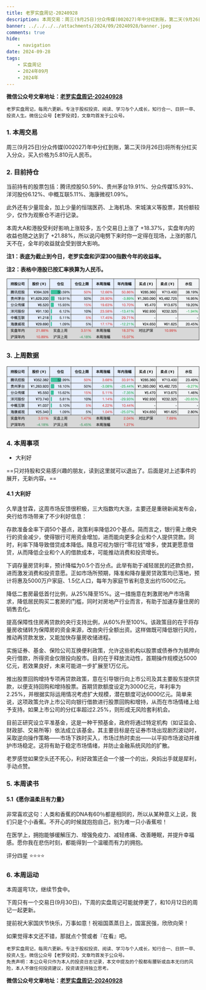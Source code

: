 ```yaml
---
title: 老罗实盘周记-20240928
description: 本周交易：周三(9月25日)分众传媒(002027)年中分红到账，第二天(9月26日)将所有分红买入分众，买入价格为5.810元人民币。当前持有的股票包括：腾讯控股50.59%、贵州茅台19.91%、分众传媒15.93%、洋河股份6.12%、中概互联5.11%、海康微视1.09%。此外还有少量现金，加上少量的恒瑞医药、上海机场、宋城演义等股票，其份额较少，仅作为观察仓不进行记录。
banner: ../../../../attachments/2024/09/20240928/banner.jpeg
comments: true
hide:
    - navigation
date: 2024-09-28
tags:
    - 实盘周记
    - 2024年09月
    - 2024年
---
```


__微信公众号文章地址：[老罗实盘周记-20240928](https://mp.weixin.qq.com/s/xXZlSNdzFIsR0c2Q6P_umw)__

```
老罗实盘周记，每周六更新。专注于股权投资、阅读、学习与个人成长，知行合一、日拱一卒、投资人生。微信公众号【老罗投资】，文章均首发于公众号。
```

### 1. 本周交易

周三(9月25日)分众传媒(002027)年中分红到账，第二天(9月26日)将所有分红买入分众，买入价格为5.810元人民币。

### 2. 目前持仓

当前持有的股票包括：腾讯控股50.59%、贵州茅台19.91%、分众传媒15.93%、洋河股份6.12%、中概互联5.11%、海康微视1.09%。

此外还有少量现金，加上少量的恒瑞医药、上海机场、宋城演义等股票，其份额较少，仅作为观察仓不进行记录。

本周大A和港股受利好影响上涨较多，五个交易日上涨了 <span class="red">+18.37%</span>，实盘年内的收益也随之达到了 <span class="red">+21.88%</span>，所以说闪电劈下来时你一定得在现场，上涨的那几天不在，全年的收益就会受到很大影响。

**注1：表底为截止到今日，老罗实盘和沪深300指数今年的收益率。**

**注2：表格中港股已按汇率换算为人民币。**

![目前持仓](../../../attachments/2024/09/20240928/1.jpg)

### 3. 上周数据

![上周数据](../../../attachments/2024/09/20240928/2.jpg)

### 4. 本周事项

+ 大利好

==只对持股和交易感兴趣的朋友，读到这里就可以退出了。后面是对上述事件的展开，无新内容。==

#### 4.1 大利好

久旱逢甘霖，这周市场反馈很积极，三大指数均大涨，主要还是重磅新闻发布会，央行给市场带来了不少利好信息：

存款准备金率下调50个基点，政策利率降低20个基点。简而言之，银行需上缴央行的资金减少，使得银行可用资金增加，进而能向更多企业和个人提供贷款。同时，利率下降导致借贷成本降低。降息可视为银行“零花钱”增多，使其更愿意借贷，从而降低企业和个人的借款成本，可能推动消费和投资增长。

下调存量房贷利率，预计降幅为0.5个百分点。此举有助于减轻居民的还款负担，进而激发消费和投资意愿。正如市场所预期，降准和降存量房贷政策均已落地，预计将惠及5000万户家庭、1.5亿人口，每年为家庭节省利息支出约1500亿元。

降低二套房最低首付比例，从25%降至15%。这一措施意在刺激房地产市场需求，降低居民购买二套房的门槛，同时对房地产行业而言，有助于加速存量住房的销售去化。

提高保障性住房再贷款的央行支持比例，从60%升至100%。该政策目的在于将存量房收储转为保障房的资金来源，改由央行全额出资。这样做既可降低银行风险，推动再贷款发放，又能加快存量房收储进程。

实施证券、基金、保险公司互换便利政策，允许这些机构以股票或债券作为抵押向央行借款，所得资金仅限投向股市。目的在于释放流动性，首期操作规模达5000亿元，若效果良好，未来可能进一步扩展至1万亿元。

推出股票回购增持专项再贷款政策，意在引导银行向上市公司及其主要股东提供贷款，以便支持回购和增持股票。首期贷款额度设定为3000亿元，年利率为2.25%，并根据实际运用情况考虑扩大规模，潜在额度可达6000亿元。简单来说，这项政策允许上市公司向银行借款进行股票回购和增持，从而在市场情绪上给予支持。如果上市公司的分红率超过2.25%，则形成无风险套利机会。

目前正研究设立平准基金，这是一种干预基金，政府将通过特定机构（如证监会、财政部、交易所等）依法成立该基金。其主要目标是在证券市场出现剧烈波动时，采取逆向操作策略——市场下跌时买入，市场过热时卖出——以平抑市场波动并维护市场稳定。这将有助于稳定市场情绪，并防止金融系统风险的扩散。

老罗感觉如果空头还不死心，利好政策还会一个接一个的出，央妈出手就是犀利，手动点赞。

### 5. 本周读书

#### 5.1《愿你温柔且有力量》

非常喜欢这句：人类和香蕉的DNA有60％都是相同的，所以从某种意义上说，我们只是个小香蕉。不开心的时候就抱抱自己，别为难一只小香蕉啦！

在医学上，拥抱能够缓解压力、增强免疫力、减轻疼痛、改善睡眠，并提升幸福感。愿你我在悲伤时刻，都能得到一个温暖而有力的拥抱。

评分四星 ⭐️⭐️⭐️⭐️

### 6. 本周运动

本周遛弯1次，继续节食中。

下周只有一个交易日(9月30日)，下周的实盘周记可能就停更了，和10月12日的周记一起更新。

提前祝大家国庆节快乐，万事如意！祝祖国蒸蒸日上，国富民强，欣欣向荣！

如果觉得本文还不错，那就点个赞或者『在看』吧。

```
老罗实盘周记，每周六更新。专注于股权投资、阅读、学习与个人成长，知行合一、日拱一卒、投资人生。微信公众号【老罗投资】，文章均首发于公众号。
免责声明：本公众号只作为本人的投资日志记录，本文中提及的个股都有腰斩或血本无归的风险，本人不做任何投资建议，投资请坚持独立思考。
```

__微信公众号文章地址：[老罗实盘周记-20240928](https://mp.weixin.qq.com/s/xXZlSNdzFIsR0c2Q6P_umw)__